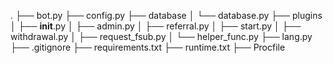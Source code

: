 .
├── bot.py
├── config.py
├── database
│   └── database.py
├── plugins
│   ├── __init__.py
│   ├── admin.py
│   ├── referral.py
│   ├── start.py
│   ├── withdrawal.py
│   ├── request_fsub.py
│   └── helper_func.py
├── lang.py
├── .gitignore
├── requirements.txt
├── runtime.txt
├── Procfile
